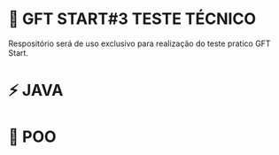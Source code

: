 

# 🚀 GFT START#3 TESTE TÉCNICO

Respositório será de uso exclusivo para realização do teste pratico GFT Start.

# ⚡ JAVA


# 🚓 POO

